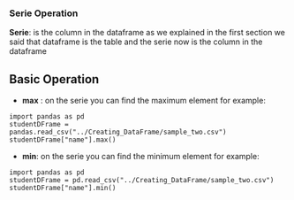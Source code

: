 ### Serie Operation

**Serie**: is the column in the dataframe as we explained in the first section we said that dataframe is the table and the serie now is the column in the dataframe

## Basic Operation

 - **max** : on the serie you can find the maximum element
   for example:
```
import pandas as pd
studentDFrame = pandas.read_csv("../Creating_DataFrame/sample_two.csv")
studentDFrame["name"].max()
```
 - **min**: on the serie you can find the minimum element
   for example:
```
import pandas as pd
studentDFrame = pd.read_csv("../Creating_DataFrame/sample_two.csv")
studentDFrame["name"].min()
```
